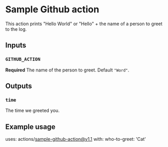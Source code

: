 # Sample Github action

This action prints "Hello World" or "Hello" + the name of a person to greet to the log.

## Inputs

### `GITHUB_ACTION`

**Required** The name of the person to greet. Default `"Word"`.

## Outputs

### `time`

The time we greeted you.

## Example usage

uses: actions/sample-github-action@v1.1
with:
who-to-greet: 'Cat'

